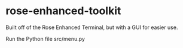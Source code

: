 # rose-enhanced-toolkit
Built off of the Rose Enhanced Terminal, but with a GUI for easier use.

Run the Python file src/menu.py